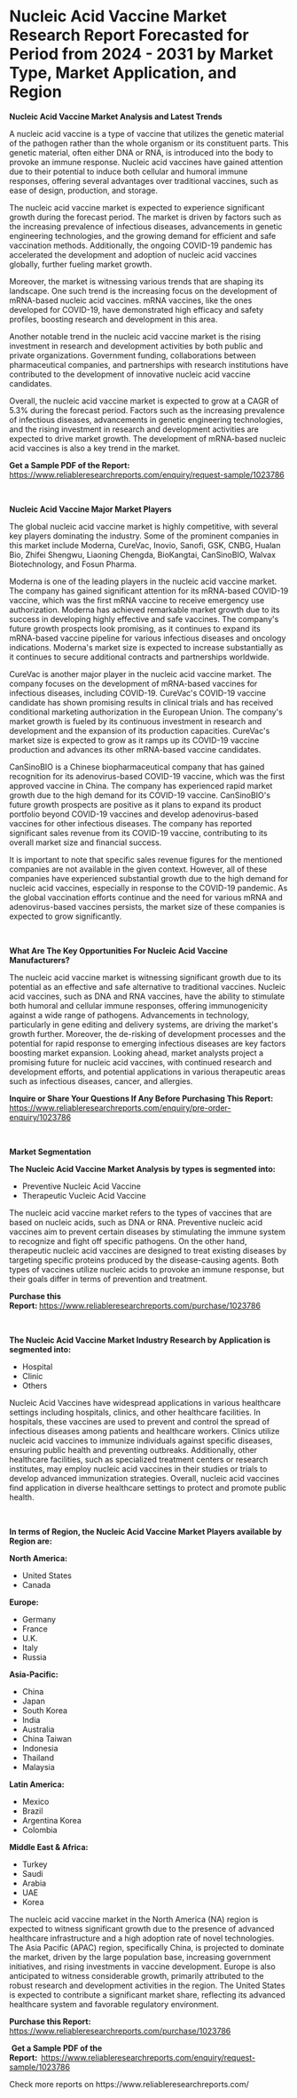 <p><h1>Nucleic Acid Vaccine Market Research Report Forecasted for Period from 2024 -  2031 by Market Type, Market Application, and Region</h1></p><p><strong>Nucleic Acid Vaccine Market Analysis and Latest Trends</strong></p>
<p><p>A nucleic acid vaccine is a type of vaccine that utilizes the genetic material of the pathogen rather than the whole organism or its constituent parts. This genetic material, often either DNA or RNA, is introduced into the body to provoke an immune response. Nucleic acid vaccines have gained attention due to their potential to induce both cellular and humoral immune responses, offering several advantages over traditional vaccines, such as ease of design, production, and storage.</p><p>The nucleic acid vaccine market is expected to experience significant growth during the forecast period. The market is driven by factors such as the increasing prevalence of infectious diseases, advancements in genetic engineering technologies, and the growing demand for efficient and safe vaccination methods. Additionally, the ongoing COVID-19 pandemic has accelerated the development and adoption of nucleic acid vaccines globally, further fueling market growth.</p><p>Moreover, the market is witnessing various trends that are shaping its landscape. One such trend is the increasing focus on the development of mRNA-based nucleic acid vaccines. mRNA vaccines, like the ones developed for COVID-19, have demonstrated high efficacy and safety profiles, boosting research and development in this area.</p><p>Another notable trend in the nucleic acid vaccine market is the rising investment in research and development activities by both public and private organizations. Government funding, collaborations between pharmaceutical companies, and partnerships with research institutions have contributed to the development of innovative nucleic acid vaccine candidates.</p><p>Overall, the nucleic acid vaccine market is expected to grow at a CAGR of 5.3% during the forecast period. Factors such as the increasing prevalence of infectious diseases, advancements in genetic engineering technologies, and the rising investment in research and development activities are expected to drive market growth. The development of mRNA-based nucleic acid vaccines is also a key trend in the market.</p></p>
<p><strong>Get a Sample PDF of the Report:&nbsp;</strong> <a href="https://www.reliableresearchreports.com/enquiry/request-sample/1023786">https://www.reliableresearchreports.com/enquiry/request-sample/1023786</a></p>
<p>&nbsp;</p>
<p><strong>Nucleic Acid Vaccine Major Market Players</strong></p>
<p><p>The global nucleic acid vaccine market is highly competitive, with several key players dominating the industry. Some of the prominent companies in this market include Moderna, CureVac, Inovio, Sanofi, GSK, CNBG, Hualan Bio, Zhifei Shengwu, Liaoning Chengda, BioKangtai, CanSinoBIO, Walvax Biotechnology, and Fosun Pharma.</p><p>Moderna is one of the leading players in the nucleic acid vaccine market. The company has gained significant attention for its mRNA-based COVID-19 vaccine, which was the first mRNA vaccine to receive emergency use authorization. Moderna has achieved remarkable market growth due to its success in developing highly effective and safe vaccines. The company's future growth prospects look promising, as it continues to expand its mRNA-based vaccine pipeline for various infectious diseases and oncology indications. Moderna's market size is expected to increase substantially as it continues to secure additional contracts and partnerships worldwide.</p><p>CureVac is another major player in the nucleic acid vaccine market. The company focuses on the development of mRNA-based vaccines for infectious diseases, including COVID-19. CureVac's COVID-19 vaccine candidate has shown promising results in clinical trials and has received conditional marketing authorization in the European Union. The company's market growth is fueled by its continuous investment in research and development and the expansion of its production capacities. CureVac's market size is expected to grow as it ramps up its COVID-19 vaccine production and advances its other mRNA-based vaccine candidates.</p><p>CanSinoBIO is a Chinese biopharmaceutical company that has gained recognition for its adenovirus-based COVID-19 vaccine, which was the first approved vaccine in China. The company has experienced rapid market growth due to the high demand for its COVID-19 vaccine. CanSinoBIO's future growth prospects are positive as it plans to expand its product portfolio beyond COVID-19 vaccines and develop adenovirus-based vaccines for other infectious diseases. The company has reported significant sales revenue from its COVID-19 vaccine, contributing to its overall market size and financial success.</p><p>It is important to note that specific sales revenue figures for the mentioned companies are not available in the given context. However, all of these companies have experienced substantial growth due to the high demand for nucleic acid vaccines, especially in response to the COVID-19 pandemic. As the global vaccination efforts continue and the need for various mRNA and adenovirus-based vaccines persists, the market size of these companies is expected to grow significantly.</p></p>
<p>&nbsp;</p>
<p><strong>What Are The Key Opportunities For Nucleic Acid Vaccine Manufacturers?</strong></p>
<p><p>The nucleic acid vaccine market is witnessing significant growth due to its potential as an effective and safe alternative to traditional vaccines. Nucleic acid vaccines, such as DNA and RNA vaccines, have the ability to stimulate both humoral and cellular immune responses, offering immunogenicity against a wide range of pathogens. Advancements in technology, particularly in gene editing and delivery systems, are driving the market's growth further. Moreover, the de-risking of development processes and the potential for rapid response to emerging infectious diseases are key factors boosting market expansion. Looking ahead, market analysts project a promising future for nucleic acid vaccines, with continued research and development efforts, and potential applications in various therapeutic areas such as infectious diseases, cancer, and allergies.</p></p>
<p><strong>Inquire or Share Your Questions If Any Before Purchasing This Report:</strong> <a href="https://www.reliableresearchreports.com/enquiry/pre-order-enquiry/1023786">https://www.reliableresearchreports.com/enquiry/pre-order-enquiry/1023786</a></p>
<p>&nbsp;</p>
<p><strong>Market Segmentation</strong></p>
<p><strong>The Nucleic Acid Vaccine Market Analysis by types is segmented into:</strong></p>
<p><ul><li>Preventive Nucleic Acid Vaccine</li><li>Therapeutic Vucleic Acid Vaccine</li></ul></p>
<p><p>The nucleic acid vaccine market refers to the types of vaccines that are based on nucleic acids, such as DNA or RNA. Preventive nucleic acid vaccines aim to prevent certain diseases by stimulating the immune system to recognize and fight off specific pathogens. On the other hand, therapeutic nucleic acid vaccines are designed to treat existing diseases by targeting specific proteins produced by the disease-causing agents. Both types of vaccines utilize nucleic acids to provoke an immune response, but their goals differ in terms of prevention and treatment.</p></p>
<p><strong>Purchase this Report:&nbsp;</strong><a href="https://www.reliableresearchreports.com/purchase/1023786">https://www.reliableresearchreports.com/purchase/1023786</a></p>
<p>&nbsp;</p>
<p><strong>The Nucleic Acid Vaccine Market Industry Research by Application is segmented into:</strong></p>
<p><ul><li>Hospital</li><li>Clinic</li><li>Others</li></ul></p>
<p><p>Nucleic Acid Vaccines have widespread applications in various healthcare settings including hospitals, clinics, and other healthcare facilities. In hospitals, these vaccines are used to prevent and control the spread of infectious diseases among patients and healthcare workers. Clinics utilize nucleic acid vaccines to immunize individuals against specific diseases, ensuring public health and preventing outbreaks. Additionally, other healthcare facilities, such as specialized treatment centers or research institutes, may employ nucleic acid vaccines in their studies or trials to develop advanced immunization strategies. Overall, nucleic acid vaccines find application in diverse healthcare settings to protect and promote public health.</p></p>
<p>&nbsp;</p>
<p><strong>In terms of Region, the Nucleic Acid Vaccine Market Players available by Region are:</strong></p>
<p>
    <p> <strong> North America: </strong>
        <ul>
            <li>United States</li>
            <li>Canada</li>
        </ul>
        </p> 
    <p> <strong> Europe: </strong>
        <ul>
            <li>Germany</li>
            <li>France</li>
            <li>U.K.</li>
            <li>Italy</li>
            <li>Russia</li>
        </ul>
        </p> 
    <p> <strong> Asia-Pacific: </strong>
        <ul>
            <li>China</li>
            <li>Japan</li>
            <li>South Korea</li>
            <li>India</li>
            <li>Australia</li>
            <li>China Taiwan</li>
            <li>Indonesia</li>
            <li>Thailand</li>
            <li>Malaysia</li>
        </ul>
        </p> 
    <p> <strong> Latin America: </strong>
        <ul>
            <li>Mexico</li>
            <li>Brazil</li>
            <li>Argentina Korea</li>
            <li>Colombia</li>
        </ul>
        </p> 
    <p> <strong> Middle East & Africa: </strong>
        <ul>
            <li>Turkey</li>
            <li>Saudi</li>
            <li>Arabia</li>
            <li>UAE</li>
            <li>Korea</li>
        </ul>
    </p>
    </p>
<p><p>The nucleic acid vaccine market in the North America (NA) region is expected to witness significant growth due to the presence of advanced healthcare infrastructure and a high adoption rate of novel technologies. The Asia Pacific (APAC) region, specifically China, is projected to dominate the market, driven by the large population base, increasing government initiatives, and rising investments in vaccine development. Europe is also anticipated to witness considerable growth, primarily attributed to the robust research and development activities in the region. The United States is expected to contribute a significant market share, reflecting its advanced healthcare system and favorable regulatory environment. </p></p>
<p><strong>Purchase this Report: </strong><a href="https://www.reliableresearchreports.com/purchase/1023786">https://www.reliableresearchreports.com/purchase/1023786</a></p>
<p>&nbsp;<strong>Get a Sample PDF of the Report:&nbsp;&nbsp;</strong><a href="https://www.reliableresearchreports.com/enquiry/request-sample/1023786">https://www.reliableresearchreports.com/enquiry/request-sample/1023786</a></p>
<p><strong></strong></p>
<p>Check more reports on https://www.reliableresearchreports.com/</p>